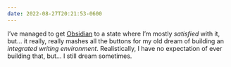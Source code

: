 ```yaml
---
date: 2022-08-27T20:21:53-0600
---
```


I’ve managed to get [Obsidian][o] to a state where I’m mostly *satisfied* with it, but… it really, really mashes all the buttons for my old dream of building an *integrated writing environment*. Realistically, I have no expectation of ever building that, but… I still dream sometimes.

[o]: https://obsidian.md